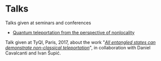 # Talks
Talks given at seminars and conferences

- [Quantum teleportation from the perspective of nonlocality](https://github.com/paulskrzypczyk/Talks/blob/master/Teleportation%20-%20TyQI%202017.pdf)

Talk given at TyQI, Paris, 2017, about the work "*[All entangled states can demonstrate non-classical teleportation](https://arxiv.org/abs/1607.03249)*", in collaboration with Daniel Cavalcanti and Ivan Šupić.
